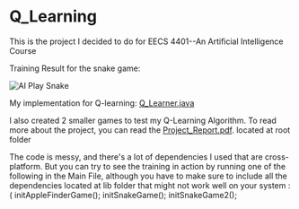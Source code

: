 # Q_Learning

This is the project I decided to do for EECS 4401--An Artificial Intelligence Course 

Training Result for the snake game:

![AI Play Snake](https://github.com/ShiyiDu/Q_Learning_Java/raw/master/gifs/Snake_Game.gif)

My implementation for Q-learning: [Q_Learner.java](https://github.com/ShiyiDu/Q_Learning_Java/blob/master/src/Shiyi/Q_Learner.java)

I also created 2 smaller games to test my Q-Learning Algorithm. To read more about the project, you can read the [Project_Report.pdf](https://github.com/ShiyiDu/Q_Learning_Java/raw/master/EECS%204401%20Project%20Report.pdf). located at root folder

The code is messy, and there's a lot of dependencies I used that are cross-platform. But you can try to see the training in action by running one of the following in the Main File, although you have to make sure to include all the dependencies located at lib folder that might not work well on your system :(
initAppleFinderGame();
initSnakeGame();
initSnakeGame2();

